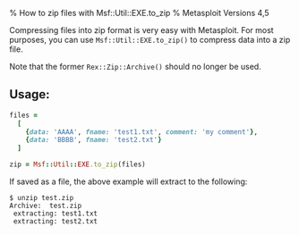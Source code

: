 % How to zip files with Msf::Util::EXE.to_zip
% Metasploit Versions 4,5

Compressing files into zip format is very easy with Metasploit. For most purposes, you can use `Msf::Util::EXE.to_zip()` to compress data into a zip file.

Note that the former `Rex::Zip::Archive()` should no longer be used.

## Usage:

```ruby
files =
  [
    {data: 'AAAA', fname: 'test1.txt', comment: 'my comment'},
    {data: 'BBBB', fname: 'test2.txt'}
  ]

zip = Msf::Util::EXE.to_zip(files)
```

If saved as a file, the above example will extract to the following:

```
$ unzip test.zip 
Archive:  test.zip
 extracting: test1.txt               
 extracting: test2.txt
```